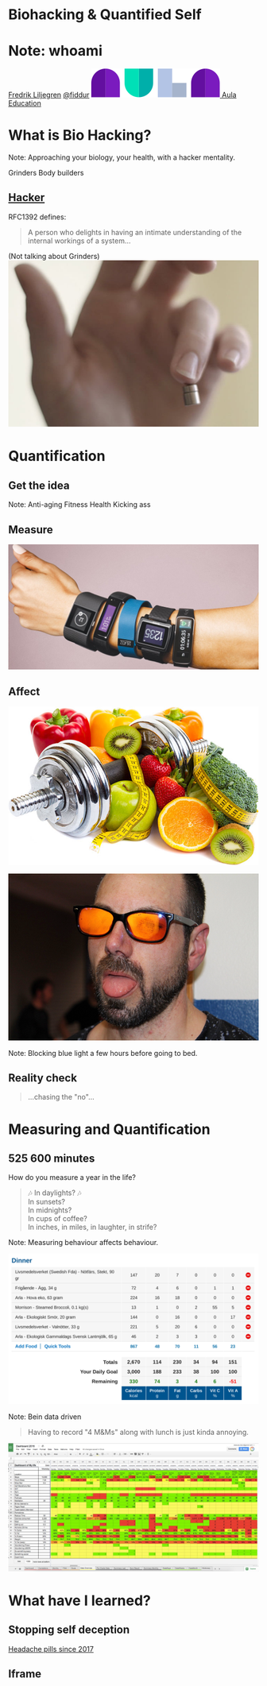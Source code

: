 Biohacking & Quantified Self
================================

Note:
whoami
======
[Fredrik Liljegren](https://fredrik.liljegren.org/)
[@fiddur](https://twitter.com/fiddur)
[![AulaLogo](biohacking/aula-logo-login.svg) Aula Education](https://aula.education/)



What is Bio Hacking?
====================

Note:
Approaching your biology, your health, with a hacker mentality.

Grinders
Body builders


[Hacker](http://catb.org/jargon/html/H/hacker.html)
--------

RFC1392 defines:

> A person who delights in having an intimate understanding of the internal workings of a system…


(Not talking about Grinders)
![Magnet implant](./biohacking/grindermagnet.jpg)



Quantification
==============


Get the idea
------------

Note:
Anti-aging
Fitness
Health
Kicking ass


Measure
-------

![Fitness trackers](./biohacking/fitnesstrackers.jpg)


Affect
------

![Training and food](./biohacking/trainingandfood.jpg)


![Sleep glasses](./biohacking/sleepglasses.png)

Note:
Blocking blue light a few hours before going to bed.


Reality check
-------------


> ...chasing the "no"...



Measuring and Quantification
============================


525 600 minutes
---------------
How do you measure a year in the life?

> 🎶 In daylights? 🎶  
> In sunsets?  
> In midnights?  
> In cups of coffee?  
> In inches, in miles, in laughter, in strife?  

Note:
Measuring behaviour affects behaviour.


![Food logging](./biohacking/foodlogging.png)

Note:
Bein data driven


> Having to record "4 M&Ms" along with lunch is just kinda annoying.


![Manual logging](./biohacking/manuallogging.jpg)



What have I learned?
====================


Stopping self deception
-----------------------

[Headache pills since 2017]()


<section data-background-iframe="https://slides.com" data-background-interactive>
  <h2>Iframe</h2>
</section>
    

